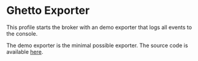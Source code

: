 # Ghetto Exporter

This profile starts the broker with an demo exporter that logs all events to the console.

The demo exporter is the minimal possible exporter. The source code is available [here](https://github.com/jwulf/zeebe-exporter-demo).
